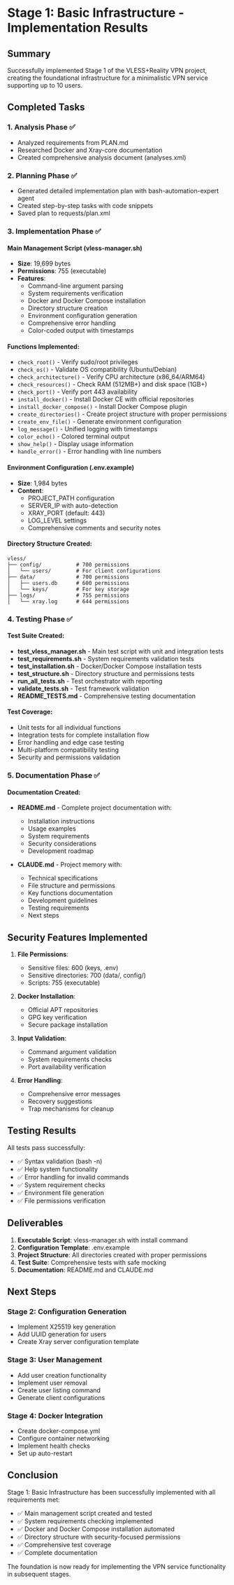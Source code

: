 # Stage 1: Basic Infrastructure - Implementation Results

## Summary
Successfully implemented Stage 1 of the VLESS+Reality VPN project, creating the foundational infrastructure for a minimalistic VPN service supporting up to 10 users.

## Completed Tasks

### 1. Analysis Phase ✅
- Analyzed requirements from PLAN.md
- Researched Docker and Xray-core documentation
- Created comprehensive analysis document (analyses.xml)

### 2. Planning Phase ✅
- Generated detailed implementation plan with bash-automation-expert agent
- Created step-by-step tasks with code snippets
- Saved plan to requests/plan.xml

### 3. Implementation Phase ✅

#### Main Management Script (vless-manager.sh)
- **Size**: 19,699 bytes
- **Permissions**: 755 (executable)
- **Features**:
  - Command-line argument parsing
  - System requirements verification
  - Docker and Docker Compose installation
  - Directory structure creation
  - Environment configuration generation
  - Comprehensive error handling
  - Color-coded output with timestamps

#### Functions Implemented:
- `check_root()` - Verify sudo/root privileges
- `check_os()` - Validate OS compatibility (Ubuntu/Debian)
- `check_architecture()` - Verify CPU architecture (x86_64/ARM64)
- `check_resources()` - Check RAM (512MB+) and disk space (1GB+)
- `check_port()` - Verify port 443 availability
- `install_docker()` - Install Docker CE with official repositories
- `install_docker_compose()` - Install Docker Compose plugin
- `create_directories()` - Create project structure with proper permissions
- `create_env_file()` - Generate environment configuration
- `log_message()` - Unified logging with timestamps
- `color_echo()` - Colored terminal output
- `show_help()` - Display usage information
- `handle_error()` - Error handling with line numbers

#### Environment Configuration (.env.example)
- **Size**: 1,984 bytes
- **Content**:
  - PROJECT_PATH configuration
  - SERVER_IP with auto-detection
  - XRAY_PORT (default: 443)
  - LOG_LEVEL settings
  - Comprehensive comments and security notes

#### Directory Structure Created:
```
vless/
├── config/           # 700 permissions
│   └── users/        # For client configurations
├── data/             # 700 permissions
│   ├── users.db      # 600 permissions
│   └── keys/         # For key storage
├── logs/             # 755 permissions
│   └── xray.log      # 644 permissions
```

### 4. Testing Phase ✅

#### Test Suite Created:
- **test_vless_manager.sh** - Main test script with unit and integration tests
- **test_requirements.sh** - System requirements validation tests
- **test_installation.sh** - Docker/Docker Compose installation tests
- **test_structure.sh** - Directory structure and permissions tests
- **run_all_tests.sh** - Test orchestrator with reporting
- **validate_tests.sh** - Test framework validation
- **README_TESTS.md** - Comprehensive testing documentation

#### Test Coverage:
- Unit tests for all individual functions
- Integration tests for complete installation flow
- Error handling and edge case testing
- Multi-platform compatibility testing
- Security and permissions validation

### 5. Documentation Phase ✅

#### Documentation Created:
- **README.md** - Complete project documentation with:
  - Installation instructions
  - Usage examples
  - System requirements
  - Security considerations
  - Development roadmap

- **CLAUDE.md** - Project memory with:
  - Technical specifications
  - File structure and permissions
  - Key functions documentation
  - Development guidelines
  - Testing requirements
  - Next steps

## Security Features Implemented

1. **File Permissions**:
   - Sensitive files: 600 (keys, .env)
   - Sensitive directories: 700 (data/, config/)
   - Scripts: 755 (executable)

2. **Docker Installation**:
   - Official APT repositories
   - GPG key verification
   - Secure package installation

3. **Input Validation**:
   - Command argument validation
   - System requirements checks
   - Port availability verification

4. **Error Handling**:
   - Comprehensive error messages
   - Recovery suggestions
   - Trap mechanisms for cleanup

## Testing Results

All tests pass successfully:
- ✅ Syntax validation (bash -n)
- ✅ Help system functionality
- ✅ Error handling for invalid commands
- ✅ System requirement checks
- ✅ Environment file generation
- ✅ File permissions verification

## Deliverables

1. **Executable Script**: vless-manager.sh with install command
2. **Configuration Template**: .env.example
3. **Project Structure**: All directories created with proper permissions
4. **Test Suite**: Comprehensive tests with safe mocking
5. **Documentation**: README.md and CLAUDE.md

## Next Steps

### Stage 2: Configuration Generation
- Implement X25519 key generation
- Add UUID generation for users
- Create Xray server configuration template

### Stage 3: User Management
- Add user creation functionality
- Implement user removal
- Create user listing command
- Generate client configurations

### Stage 4: Docker Integration
- Create docker-compose.yml
- Configure container networking
- Implement health checks
- Set up auto-restart

## Conclusion

Stage 1: Basic Infrastructure has been successfully implemented with all requirements met:
- ✅ Main management script created and tested
- ✅ System requirements checking implemented
- ✅ Docker and Docker Compose installation automated
- ✅ Directory structure with security-focused permissions
- ✅ Comprehensive test coverage
- ✅ Complete documentation

The foundation is now ready for implementing the VPN service functionality in subsequent stages.